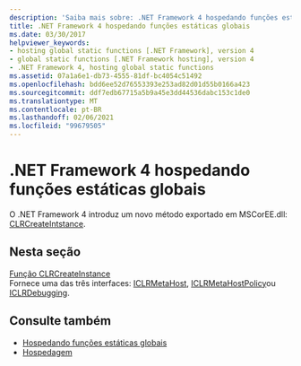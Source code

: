 ```yaml
---
description: 'Saiba mais sobre: .NET Framework 4 hospedando funções estáticas globais'
title: .NET Framework 4 hospedando funções estáticas globais
ms.date: 03/30/2017
helpviewer_keywords:
- hosting global static functions [.NET Framework], version 4
- global static functions [.NET Framework hosting], version 4
- .NET Framework 4, hosting global static functions
ms.assetid: 07a1a6e1-db73-4555-81df-bc4054c51492
ms.openlocfilehash: bdd6ee52d76553393e253ad82d01d55b0166a423
ms.sourcegitcommit: ddf7edb67715a5b9a45e3dd44536dabc153c1de0
ms.translationtype: MT
ms.contentlocale: pt-BR
ms.lasthandoff: 02/06/2021
ms.locfileid: "99679505"
---
```

# <a name="net-framework-4-hosting-global-static-functions"></a>.NET Framework 4 hospedando funções estáticas globais

O .NET Framework 4 introduz um novo método exportado em MSCorEE.dll: [CLRCreateIntstance](clrcreateinstance-function.md).  
  
## <a name="in-this-section"></a>Nesta seção  

 [Função CLRCreateInstance](clrcreateinstance-function.md)  
 Fornece uma das três interfaces: [ICLRMetaHost](iclrmetahost-interface.md), [ICLRMetaHostPolicy](iclrmetahostpolicy-interface.md)ou [ICLRDebugging](../debugging/iclrdebugging-interface.md).  
  
## <a name="see-also"></a>Consulte também

- [Hospedando funções estáticas globais](hosting-global-static-functions.md)
- [Hospedagem](index.md)
